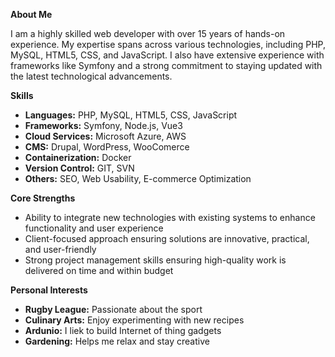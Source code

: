 **About Me**

I am a highly skilled web developer with over 15 years of hands-on experience. My expertise spans across various technologies, including PHP, MySQL, HTML5, CSS, and JavaScript. I also have extensive experience with frameworks like Symfony and a strong commitment to staying updated with the latest technological advancements.

**Skills**

- **Languages:** PHP, MySQL, HTML5, CSS, JavaScript
- **Frameworks:** Symfony, Node.js, Vue3
- **Cloud Services:** Microsoft Azure, AWS
- **CMS:** Drupal, WordPress, WooComerce
- **Containerization:** Docker
- **Version Control:** GIT, SVN
- **Others:** SEO, Web Usability, E-commerce Optimization

**Core Strengths**

- Ability to integrate new technologies with existing systems to enhance functionality and user experience
- Client-focused approach ensuring solutions are innovative, practical, and user-friendly
- Strong project management skills ensuring high-quality work is delivered on time and within budget

**Personal Interests**

- **Rugby League:** Passionate about the sport
- **Culinary Arts:** Enjoy experimenting with new recipes
- **Ardunio:** I liek to build Internet of thing gadgets
- **Gardening:** Helps me relax and stay creative
